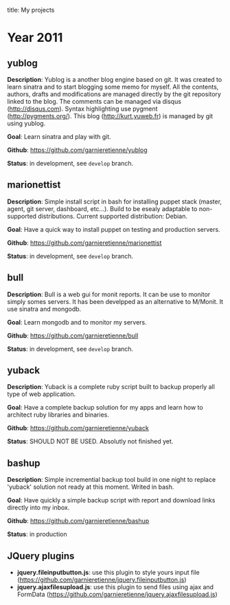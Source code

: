 title: My projects

Year 2011
=========

yublog
------

**Description**: Yublog is a another blog engine based on git. It was created to learn sinatra and to start blogging some memo for myself. All the contents, authors, drafts and modifications are managed directly by the git repository linked to the blog. The comments can be managed via disqus (http://disqus.com). Syntax highlighting use pygment (http://pygments.org/). This blog (http://kurt.yuweb.fr) is managed by git using yublog.

**Goal**: Learn sinatra and play with git.

**Github**: https://github.com/garnieretienne/yublog

**Status**: in development, see `develop` branch.

marionettist
------------

**Description**: Simple install script in bash for installing puppet stack (master, agent, git server, dashboard, etc...). Build to be esealy adaptable to non-supported distributions. Current supported distribution: Debian.

**Goal**: Have a quick way to install puppet on testing and production servers.

**Github**: https://github.com/garnieretienne/marionettist

**Status**: in development, see `develop` branch.

bull
----

**Description**: Bull is a web gui for monit reports. It can be use to monitor simply somes servers. It has been develpped as an alternative to M/Monit. It use sinatra and mongodb.

**Goal**: Learn mongodb and to monitor my servers.

**Github**: https://github.com/garnieretienne/bull

**Status**: in development, see `develop` branch.

yuback
------

**Description**: Yuback is a complete ruby script built to backup properly all type of web application.

**Goal**: Have a complete backup solution for my apps and learn how to architect ruby libraries and binaries.

**Github**: https://github.com/garnieretienne/yuback

**Status**: SHOULD NOT BE USED. Absolutly not finished yet.

bashup
------

**Description**: Simple incremential backup tool build in one night to replace 'yuback' solution not ready at this moment. Writed in bash.

**Goal**: Have quickly a simple backup script with report and download links directly into my inbox.

**Github**: https://github.com/garnieretienne/bashup

**Status**: in production

JQuery plugins
--------------

* **jquery.fileinputbutton.js**: use this plugin to style yours input file (https://github.com/garnieretienne/jquery.fileinputbutton.js)
* **jquery.ajaxfilesupload.js**: use this plugin to send files using ajax and FormData (https://github.com/garnieretienne/jquery.ajaxfilesupload.js)
